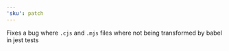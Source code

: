 ```yaml
---
'sku': patch
---
```


Fixes a bug where `.cjs` and `.mjs` files where not being transformed by babel in jest tests

